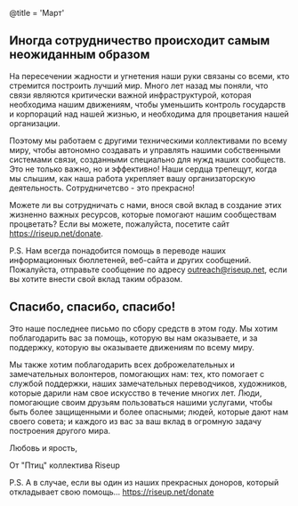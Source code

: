 @title = 'Март'


Иногда сотрудничество происходит самым неожиданным образом
----------------------------------------------------------

На пересечении жадности и угнетения наши руки связаны со всеми, кто стремится построить лучший мир. Много лет назад мы поняли, что связи являются критически важной инфраструктурой, которая необходима нашим движениям, чтобы уменьшить контроль государств и корпораций над нашей жизнью, и необходима для процветания нашей организации.

Поэтому мы работаем с другими техническими коллективами по всему миру, чтобы автономно создавать и управлять нашими собственными системами связи, созданными специально для нужд наших сообществ. Это не только важно, но и эффективно! Наши сердца трепещут, когда мы слышим, как наша работа укрепляет вашу организаторскую деятельность. Сотрудничетсво - это прекрасно!

Можете ли вы сотрудничать с нами, внося свой вклад в создание этих жизненно важных ресурсов, которые помогают нашим сообществам процветать? Если вы можете, пожалуйста, посетите сайт https://riseup.net/donate.

P.S. Нам всегда понадобится помощь в переводе наших информационных бюллетеней, веб-сайта и других сообщений. Пожалуйста, отправьте сообщение по адресу outreach@riseup.net, если вы хотите внести свой вклад таким образом.


Спасибо, cпасибо, спасибо!
--------------------------

Это наше последнее письмо по сбору средств в этом году. Мы хотим поблагодарить вас за помощь, которую вы нам оказываете, и за поддержку, которую вы оказываете движениям по всему миру.

Мы также хотим поблагодарить всех доброжелательных и замечательных волонтеров, помогающих нам: тех, кто помогает с службой поддержки, наших замечательных переводчиков, художников, которые дарили нам свое искусство в течение многих лет. Люди, помогающие своим друзьям пользоваться нашими услугами, чтобы быть более защищенными и более опасными; людей, которые дают нам своего совета; и каждого из вас за ваш вклад в огромную задачу построения другого мира.

Любовь и ярость,

От "Птиц" коллектива Riseup

P.S. А в случае, если вы один из наших прекрасных доноров, который откладывает свою помощь... https://riseup.net/donate